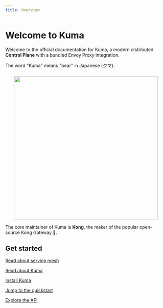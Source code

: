 ```yaml
---
title: Overview
---
```


# Welcome to Kuma

Welcome to the official documentation for Kuma, a modern distributed **Control Plane** with a bundled Envoy Proxy integration.

The word "Kuma" means "bear" in Japanese (クマ).

<center>
<img src="/assets/images/diagrams/main-diagram@2x.png" alt="" style="width: 450px; padding-top: 10px"/>
</center>

The core maintainer of Kuma is **Kong**, the maker of the popular open-source Kong Gateway 🦍.

## Get started

[Read about service mesh](/docs/1.1.6/overview/what-is-a-service-mesh/)

[Read about Kuma](/docs/1.1.6/overview/what-is-kuma/)

[Install Kuma](/install/latest/)

[Jump to the quickstart](/docs/1.1.6/quickstart/kubernetes/)

[Explore the API](/docs/1.1.6/documentation/http-api/)

